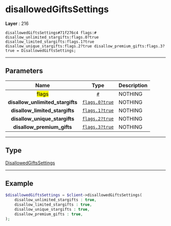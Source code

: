 # disallowedGiftsSettings

**Layer** : 216

```tl
disallowedGiftsSettings#71f276c4 flags:# disallow_unlimited_stargifts:flags.0?true disallow_limited_stargifts:flags.1?true disallow_unique_stargifts:flags.2?true disallow_premium_gifts:flags.3?true = DisallowedGiftsSettings;
```

---

## Parameters

| Name | Type | Description |
| :---: | :---: | :--- |
| <mark>flags</mark> | [`#`](type/#) | NOTHING |
| **disallow_unlimited_stargifts** | [`flags.0?true`](type/true) | NOTHING |
| **disallow_limited_stargifts** | [`flags.1?true`](type/true) | NOTHING |
| **disallow_unique_stargifts** | [`flags.2?true`](type/true) | NOTHING |
| **disallow_premium_gifts** | [`flags.3?true`](type/true) | NOTHING |

---

## Type

[DisallowedGiftsSettings](type/DisallowedGiftsSettings)

---

## Example

```php
$disallowedGiftsSettings = $client->disallowedGiftsSettings(
	disallow_unlimited_stargifts : true,
	disallow_limited_stargifts : true,
	disallow_unique_stargifts : true,
	disallow_premium_gifts : true,
);
```